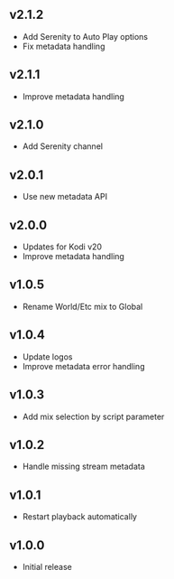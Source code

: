 ## v2.1.2

- Add Serenity to Auto Play options
- Fix metadata handling

## v2.1.1

- Improve metadata handling

## v2.1.0

- Add Serenity channel

## v2.0.1

- Use new metadata API

## v2.0.0

- Updates for Kodi v20
- Improve metadata handling

## v1.0.5

- Rename World/Etc mix to Global

## v1.0.4

- Update logos
- Improve metadata error handling

## v1.0.3

- Add mix selection by script parameter

## v1.0.2

- Handle missing stream metadata

## v1.0.1

- Restart playback automatically

## v1.0.0

- Initial release
